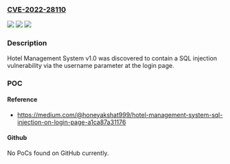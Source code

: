 ### [CVE-2022-28110](https://cve.mitre.org/cgi-bin/cvename.cgi?name=CVE-2022-28110)
![](https://img.shields.io/static/v1?label=Product&message=n%2Fa&color=blue)
![](https://img.shields.io/static/v1?label=Version&message=n%2Fa&color=blue)
![](https://img.shields.io/static/v1?label=Vulnerability&message=n%2Fa&color=brighgreen)

### Description

Hotel Management System v1.0 was discovered to contain a SQL injection vulnerability via the username parameter at the login page.

### POC

#### Reference
- https://medium.com/@honeyakshat999/hotel-management-system-sql-injection-on-login-page-a1ca87a31176

#### Github
No PoCs found on GitHub currently.

